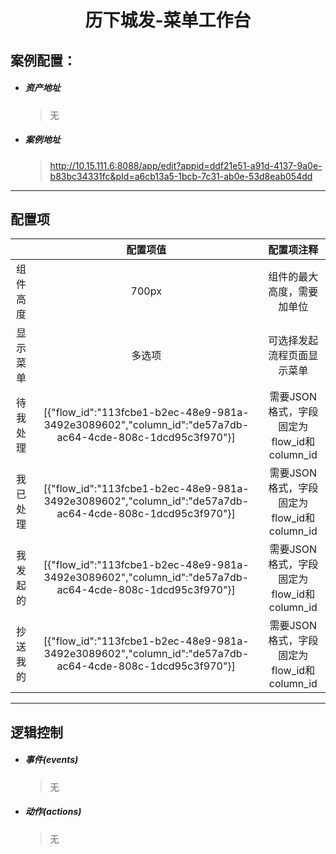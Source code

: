 <h1 align="center">历下城发-菜单工作台</h1>

## 案例配置：

- ##### 资产地址

  > 无

- ##### 案例地址

  > http://10.15.111.6:8088/app/edit?appid=ddf21e51-a91d-4137-9a0e-b83bc34331fc&pId=a6cb13a5-1bcb-7c31-ab0e-53d8eab054dd

------

## 配置项

|          |                           配置项值                           |                 配置项注释                 |
| :------: | :----------------------------------------------------------: | :----------------------------------------: |
| 组件高度 |                            700px                             |         组件的最大高度，需要加单位         |
| 显示菜单 |                            多选项                            |         可选择发起流程页面显示菜单         |
| 待我处理 | [{"flow_id":"113fcbe1-b2ec-48e9-981a-3492e3089602","column_id":"de57a7db-ac64-4cde-808c-1dcd95c3f970"}] | 需要JSON格式，字段固定为flow_id和column_id |
| 我已处理 | [{"flow_id":"113fcbe1-b2ec-48e9-981a-3492e3089602","column_id":"de57a7db-ac64-4cde-808c-1dcd95c3f970"}] | 需要JSON格式，字段固定为flow_id和column_id |
| 我发起的 | [{"flow_id":"113fcbe1-b2ec-48e9-981a-3492e3089602","column_id":"de57a7db-ac64-4cde-808c-1dcd95c3f970"}] | 需要JSON格式，字段固定为flow_id和column_id |
| 抄送我的 | [{"flow_id":"113fcbe1-b2ec-48e9-981a-3492e3089602","column_id":"de57a7db-ac64-4cde-808c-1dcd95c3f970"}] | 需要JSON格式，字段固定为flow_id和column_id |

------

## 逻辑控制

- ##### 事件(events)

  > 无

- ##### 动作(actions)

  > 无
  
  